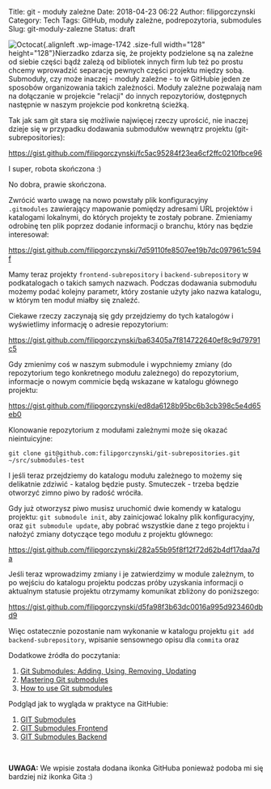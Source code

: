Title: git - moduły zależne
Date: 2018-04-23 06:22
Author: filipgorczynski
Category: Tech
Tags: GitHub, moduły zależne, podrepozytoria, submodules
Slug: git-moduly-zalezne
Status: draft

![Octocat](https://filipgorczynski.files.wordpress.com/2018/03/octocat.png){.alignleft .wp-image-1742 .size-full width="128" height="128"}Nierzadko zdarza się, że projekty podzielone są na zależne od siebie części bądź zależą od bibliotek innych firm lub też po prostu chcemy wprowadzić separację pewnych części projektu między sobą. Submoduły, czy może inaczej - moduły zależne - to w GitHubie jeden ze sposobów organizowania takich zależności. Moduły zależne pozwalają nam na dołączanie w projekcie "relacji" do innych repozytoriów, dostępnych następnie w naszym projekcie pod konkretną ścieżką.

Tak jak sam git stara się możliwie najwięcej rzeczy uprościć, nie inaczej dzieje się w przypadku dodawania submodułów wewnątrz projektu (git-subrepositories):

https://gist.github.com/filipgorczynski/fc5ac95284f23ea6cf2ffc0210fbce96

I super, robota skończona :)

No dobra, prawie skończona.

Zwrócić warto uwagę na nowo powstały plik konfiguracyjny `.gitmodules` zawierający mapowanie pomiędzy adresami URL projektów i katalogami lokalnymi, do których projekty te zostały pobrane. Zmieniamy odrobinę ten plik poprzez dodanie informacji o branchu, który nas będzie interesował:

https://gist.github.com/filipgorczynski/7d59110fe8507ee19b7dc097961c594f

Mamy teraz projekty `frontend-subrepository` i `backend-subrepository` w podkatalogach o takich samych nazwach. Podczas dodawania submodułu możemy podać kolejny parametr, który zostanie użyty jako nazwa katalogu, w którym ten moduł miałby się znaleźć.

Ciekawe rzeczy zaczynają się gdy przejdziemy do tych katalogów i wyświetlimy informację o adresie repozytorium:

https://gist.github.com/filipgorczynski/ba63405a7f814722640ef8c9d79791c5

Gdy zmienimy coś w naszym submodule i wypchniemy zmiany (do repozytorium tego konkretnego modułu zależnego) do repozytorium, informacje o nowym commicie będą wskazane w katalogu głównego projektu:

https://gist.github.com/filipgorczynski/ed8da6128b95bc6b3cb398c5e4d65eb0

Klonowanie repozytorium z modułami zależnymi może się okazać nieintuicyjne:

`git clone git@github.com:filipgorczynski/git-subrepositories.git ~/src/submodules-test`

I jeśli teraz przejdziemy do katalogu modułu zależnego to możemy się delikatnie zdziwić - katalog będzie pusty. Smuteczek - trzeba będzie otworzyć zimno piwo by radość wróciła.

Gdy już otworzysz piwo musisz uruchomić dwie komendy w katalogu projektu: `git submodule init`, aby zainicjować lokalny plik konfiguracyjny, oraz `git submodule update`, aby pobrać wszystkie dane z tego projektu i nałożyć zmiany dotyczące tego modułu z projektu głównego:

https://gist.github.com/filipgorczynski/282a55b95f8f12f72d62b4df17daa7da

Jeśli teraz wprowadzimy zmiany i je zatwierdzimy w module zależnym, to po wejściu do katalogu projektu podczas próby uzyskania informacji o aktualnym statusie projektu otrzymamy komunikat zbliżony do poniższego:

https://gist.github.com/filipgorczynski/d5fa98f3b63dc0016a995d923460dbd9

Więc ostatecznie pozostanie nam wykonanie w katalogu projektu `git add backend-subrepository`, wpisanie sensownego opisu dla `commita` oraz

Dodatkowe źródła do poczytania:

1.  [Git Submodules: Adding, Using, Removing, Updating](https://chrisjean.com/git-submodules-adding-using-removing-and-updating/)
2.  [Mastering Git submodules](https://medium.com/@porteneuve/mastering-git-submodules-34c65e940407)
3.  [How to use Git submodules](http://blog.joncairns.com/2011/10/how-to-use-git-submodules/)

Podgląd jak to wygląda w praktyce na GitHubie:

1.  [GIT Submodules](https://github.com/filipgorczynski/git-subrepositories)
2.  [GIT Submodules Frontend](https://github.com/filipgorczynski/frontend-subrepository)
3.  [GIT Submodules Backend](https://github.com/filipgorczynski/backend-subrepository)

 

**UWAGA:** We wpisie została dodana ikonka GitHuba ponieważ podoba mi się bardziej niż ikonka Gita :)
